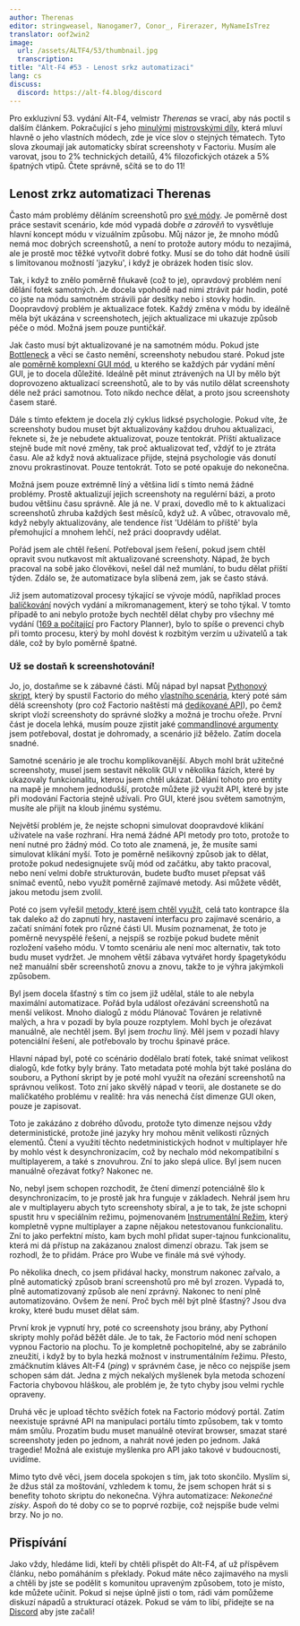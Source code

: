```yaml
---
author: Therenas
editor: stringweasel, Nanogamer7, Conor_, Firerazer, MyNameIsTrez
translator: oof2win2
image:
  url: /assets/ALTF4/53/thumbnail.jpg
  transcription: 
title: "Alt-F4 #53 - Lenost srkz automatizaci"
lang: cs
discuss:
  discord: https://alt-f4.blog/discord
---
```


Pro exkluzivní 53. vydání Alt-F4, velmistr *Therenas* se vrací, aby nás poctil s dalším článkem. Pokračující s jeho [minulými](https://alt-f4.blog/cs/ALTF4-1/) [mistrovskými díly](https://alt-f4.blog/cs/ALTF4-17/), která mluví hlavně o jeho vlastních módech, zde je více slov o stejných tématech. Tyto slova zkoumají jak automaticky sbírat screenshoty v Factoriu. Musím ale varovat, jsou to 2% technických detailů, 4% filozofických otázek a 5% špatných vtipů. Čtete správně, sčítá se to do 11!

## Lenost zrkz automatizaci <author>Therenas</author>

Často mám problémy děláním screenshotů pro [své módy](https://mods.factorio.com/user/Therenas). Je poměrně dost práce sestavit scenário, kde mód vypadá dobře *a zárověň* to vysvětluje hlavní koncept módu v vizuálním způsobu. Můj názor je, že mnoho módů nemá moc dobrých screenshotů, a není to protože autory módu to nezajímá, ale je prostě moc těžké vytvořit dobré fotky. Musí se do toho dát hodně úsilí s limitovanou možností 'jazyku', i když je obrázek hoden tisíc slov.

Tak, i když to znělo poměrně fňukavě (což to je), opravdový problém není dělání fotek samotných. Je docela vpohodě nad nimi ztrávit pár hodin, poté co jste na módu samotném strávili pár desítky nebo i stovky hodin. Doopravdový problém je aktualizace fotek. Každý změna v módu by ideálně měla být ukázána v screenshotech, jejich aktualizace mi ukazuje způsob péče o mód. Možná jsem pouze puntičkář.

Jak často musí být aktualizované je na samotném módu. Pokud jste [Bottleneck](https://mods.factorio.com/mod/Bottleneck) a věci se často nemění, screenshoty nebudou staré. Pokud jste ale [poměrně komplexní GUI mód](https://mods.factorio.com/mod/factoryplanner), u kterého se každých pár vydání mění GUI, je to docela důležité. Ideálně pět minut ztrávených na UI by mělo být doprovozeno aktualizací screenshotů, ale to by vás nutilo dělat screenshoty déle než práci samotnou. Toto nikdo nechce dělat, a proto jsou screenshoty časem staré.

Dále s tímto efektem je docela zlý cyklus lidksé psychologie. Pokud víte, že screenshoty budou muset být aktualizovány každou druhou aktualizaci, řeknete si, že je nebudete aktualizovat, pouze tentokrát. Příští aktualizace stejně bude mít nové změny, tak proč aktualizovat teď, vždýť to je ztráta času. Ale až když nová aktualizace přijde, stejná psychologie vás donutí znovu prokrastinovat. Pouze tentokrát. Toto se poté opakuje do nekonečna.

Možná jsem pouze extrémně líný a většina lidí s tímto nemá žádné problémy. Prostě aktualizují jejich screenshoty na regulérní bázi, a proto budou většinu času správně. Ale já ne. V praxi, dovedlo mě to k aktualizaci screenshotů zhruba každých šest měsíců, když už. A vůbec, otravovalo mě, když nebyly aktualizovány, ale tendence říst 'Udělám to příště' byla přemohující a mnohem lehčí, než práci doopravdy udělat.

Pořád jsem ale chtěl řešení. Potřeboval jsem řešení, pokud jsem chtěl opravit svou nutkavost mít aktualizované screenshoty. Nápad, že bych pracoval na sobě jako člověkovi, nešel dál než mumlání, to budu dělat příští týden. Zdálo se, že automatizace byla slíbená zem, jak se často stává.

Již jsem automatizoval procesy týkající se vývoje módů, například proces [balíčkování](https://github.com/ClaudeMetz/FactorioScripts/blob/5aab7569acdf86ff65167584638a3dd7323d2d0b/build_release.py) nových vydání a mikromanagement, který se toho týkal. V tomto případě to ani nebylo protože bych nechtěl dělat chyby pro všechny mé vydání ([169 a počítající](https://mods.factorio.com/mod/factoryplanner/downloads) pro Factory Planner), bylo to spíše o prevenci chyb při tomto procesu, který by mohl dovést k rozbitým verzím u uživatelů a tak dále, což by bylo poměrně špatné.

### Už se dostaň k screenshotování!

Jo, jo, dostaňme se k zábavné části. Můj nápad byl napsat [Pythonový skript](https://github.com/ClaudeMetz/FactorioScripts/blob/5aab7569acdf86ff65167584638a3dd7323d2d0b/take_screenshots.py), který by spustil Factorio do mého [vlastního scenária](https://github.com/ClaudeMetz/FactoryPlanner/tree/master/scenarios/screenshotter), který poté sám dělá screenshoty (pro což Factorio naštěstí má [dedikované API](https://lua-api.factorio.com/latest/LuaGameScript.html#LuaGameScript.take_screenshot)), po čemž skript vloží screenshoty do správné složky a možná je trochu ořeže. První část je docela lehká, musím pouze zjistit jaké [commandlinové argumenty](https://wiki.factorio.com/Command_line_parameters) jsem potřeboval, dostat je dohromady, a scenário již běželo. Zatím docela snadné.

Samotné scenário je ale trochu komplikovanější. Abych mohl brát užitečné screenshoty, musel jsem sestavit několik GUI v několika fázích, které by ukazovaly funkcionalitu, kterou jsem chtěl ukázat. Dělání tohoto pro entity na mapě je mnohem jednodušší, protože můžete již využít API, které by jste při modování Factoria stejně užívali. Pro GUI, které jsou světem samotným, musíte ale přijít na kloub jinému systému.

Největší problém je, že nejste schopni simulovat doopravdové klikání uživatele na vaše rozhraní. Hra nemá žádné API metody pro toto, protože to není nutné pro žádný mód. Co toto ale znamená, je, že musíte sami simulovat klikání myší. Toto je poměrně nešikovný způsob jak to dělat, protože pokud nedesignujete svůj mód od začátku, aby takto pracoval, nebo není velmi dobře strukturován, budete buďto muset přepsat váš snímač eventů, nebo využít poměrně zajímavé metody. Asi můžete vědět, jakou metodu jsem zvolil.

Poté co jsem vyřešil [metody, které jsem chtěl využít](https://github.com/ClaudeMetz/FactoryPlanner/blob/master/modfiles/data/handlers/screenshotter.lua), celá tato kontrapce šla tak daleko až do zapnutí hry, nastavení interfacu pro zajímavé scenário, a začatí snímání fotek pro různé části UI. Musím poznamenat, že toto je poměrně nevyspělé řešení, a nejspíš se rozbije pokud budete měnit rozložení vašeho módu. V tomto scenáriu ale není moc alternativ, tak toto budu muset vydržet. Je mnohem větší zábava vytvářet hordy špagetykódu než manuální sběr screenshotů znovu a znovu, takže to je výhra jakýmkoli způsobem.

Byl jsem docela šťastný s tím co jsem již udělal, stále to ale nebyla maximální automatizace. Pořád byla událost ořezávání screenshotů na menší velikost. Mnoho dialogů z módu Plánovač Továren je relativně malých, a hra v pozadí by byla pouze rozptylem. Mohl bych je ořezávat manuálně, ale nechtěl jsem. Byl jsem *trochu* líný. Měl jsem v pozadí hlavy potenciální řešení, ale potřebovalo by trochu špinavé práce.

Hlavní nápad byl, poté co scénário dodělalo bratí fotek, také snímat velikost dialogů, kde fotky byly brány. Tato metadata poté mohla být také poslána do souboru, a Pythoní skript by je poté mohl využít na ořezání screenshotů na správnou velikost. Toto zní jako skvělý nápad v teorii, ale dostanete se do maličkatého problému v realitě: hra vás nenechá číst dimenze GUI oken, pouze je zapisovat.

Toto je zakázáno z dobrého důvodu, protože tyto dimenze nejsou vždy deterministické, protože jiné jazyky hry mohou měnit velikosti různých elementů. Čtení a využití těchto nedetministických hodnot v multiplayer hře by mohlo vést k desynchronizacím, což by nechalo mód nekompatibilní s multiplayerem, a také s znovuhrou. Zní to jako slepá ulice. Byl jsem nucen manuálně ořezávat fotky? Nakonec ne.

No, nebyl jsem schopen rozchodit, že čtení dimenzí potenciálně šlo k desynchronizacím, to je prostě jak hra funguje v základech. Nehrál jsem hru ale v multiplayeru abych tyto screenshoty sbíral, a je to tak, že jste schopni spustit hru v speciálním režimu, pojmenovaném [Instrumentální Režim](https://lua-api.factorio.com/latest/Instrument.html), který kompletně vypne multiplayer a zapne nějakou netestovanou funkcionalitu. Zní to jako perfektní místo, kam bych mohl přidat super-tajnou funkcionalitu, která mi dá přístup na zakázanou znalost dimenzí obrazu. Tak jsem se rozhodl, že to přidám. Práce pro Wube ve finále má své výhody.

Po několika dnech, co jsem přidával hacky, monstrum nakonec zařvalo, a plně automatický způsob braní screenshotů pro mě byl zrozen. Vypadá to, plně automatizovaný způsob ale není zprávný. Nakonec to není plně automatizováno. Ovšem že není. Proč bych měl být plně šťastný? Jsou dva kroky, které budu muset dělat sám.

První krok je vypnutí hry, poté co screenshoty jsou brány, aby Pythoní skripty mohly pořád běžět dále. Je to tak, že Factorio mód není schopen vypnou Factorio na plochu. To je kompletně pochopitelné, aby se zabránilo zneužití, i když by to byla hezká možnost v instrumentálním řežimu. Přesto, zmáčknutím kláves Alt-F4 (*ping*) v správném čase, je něco co nejspíše jsem schopen sám dát. Jedna z mých nekalých myšlenek byla metoda schození Factoria chybovou hláškou, ale problém je, že tyto chyby jsou velmi rychle opraveny.

Druhá věc je upload těchto svěžích fotek na Factorio módový portál. Zatím neexistuje správné API na manipulaci portálu tímto způsobem, tak v tomto mám smůlu. Prozatím budu muset manuálně otevírat browser, smazat staré screenshoty jeden po jednom, a nahrát nové jeden po jednom. Jaká tragedie! Možná ale existuje myšlenka pro API jako takové v budoucnosti, uvidíme.

Mimo tyto dvě věci, jsem docela spokojen s tím, jak toto skončilo. Myslím si, že džus stál za moštování, vzhledem k tomu, že jsem schopen hrát si s benefity tohoto skriptu do nekonečna. Výhra automatizace: *Nekonečné zisky*. Aspoň do té doby co se to poprvé rozbije, což nejspíše bude velmi brzy. No jo no.

## Přispívání

Jako vždy, hledáme lidi, kteří by chtěli přispět do Alt-F4, ať už příspěvem článku, nebo pomáháním s překlady. Pokud máte něco zajímavého na mysli a chtěli by jste se podělit s komunitou upraveným způsobem, toto je místo, kde můžete učinit. Pokud si nejse úplně jisti o tom, rádi vám pomůžeme diskuzí nápadů a strukturací otázek. Pokud se vám to líbí, přidejte se na [Discord](https://alt-f4.blog/discord) aby jste začali!
